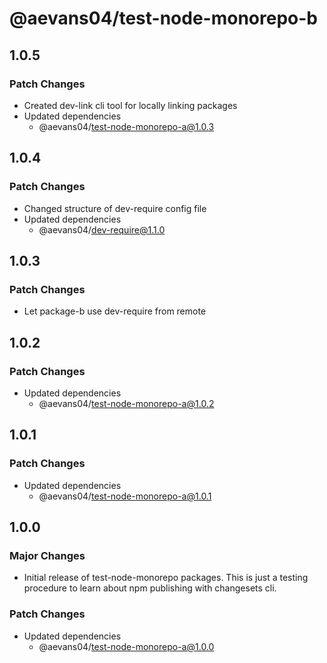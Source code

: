 # @aevans04/test-node-monorepo-b

## 1.0.5

### Patch Changes

- Created dev-link cli tool for locally linking packages
- Updated dependencies
  - @aevans04/test-node-monorepo-a@1.0.3

## 1.0.4

### Patch Changes

- Changed structure of dev-require config file
- Updated dependencies
  - @aevans04/dev-require@1.1.0

## 1.0.3

### Patch Changes

- Let package-b use dev-require from remote

## 1.0.2

### Patch Changes

- Updated dependencies
  - @aevans04/test-node-monorepo-a@1.0.2

## 1.0.1

### Patch Changes

- Updated dependencies
  - @aevans04/test-node-monorepo-a@1.0.1

## 1.0.0

### Major Changes

- Initial release of test-node-monorepo packages.
  This is just a testing procedure to learn about npm publishing with changesets cli.

### Patch Changes

- Updated dependencies
  - @aevans04/test-node-monorepo-a@1.0.0
